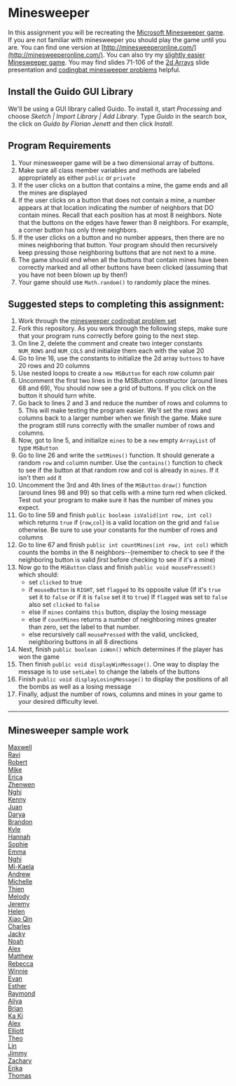 Minesweeper
==================

In this assignment you will be recreating the [Microsoft Minesweeper
game](http://en.wikipedia.org/wiki/Minesweeper_(video_game)). If you are not
familiar with minesweeper you should play the game until you are. You can find
one version at [http://minesweeperonline.com/](http://minesweeperonline.com/).
You can also try my [slightly easier Minesweeper
game](http://simart.github.io/MinesweeperFinished/). You may find slides 71-106
of the [2d
Arrays](https://docs.google.com/presentation/d/1_rk3nKsde5bQGs-36ijMh4wmNN3RtqFpNL59R6CnC-c/edit?usp=sharing)
slide presentation and [codingbat minesweeper
problems](https://codingbat.com/home/simona1@sfusd.edu/minesweeper) helpful.

Install the Guido GUI Library
--------------------------------
We'll be using a GUI library called Guido. To install it, start *Processing* and
choose *Sketch | Import Library | Add Library*. Type *Guido* in the search box,
the click on *Guido by Florian Jenett* and then click *Install*.

Program Requirements
--------------------
1. Your minesweeper game will be a two dimensional array of buttons.
3. Make sure all class member variables and methods are labeled appropriately as
   either `public` or `private`
4. If the user clicks on a button that contains a mine, the game ends and all
   the mines are displayed
5. If the user clicks on a button that does not contain a mine, a number appears
   at that location indicating the number of neighbors that DO contain mines.
   Recall that each position has at most 8 neighbors. Note that the buttons on
   the edges have fewer than 8 neighbors. For example, a corner button has only
   three neighbors.
6. If the user clicks on a button and no number appears, then there are no mines
   neighboring that button. Your program should then recursively keep pressing
   those neighboring buttons that are not next to a mine.
7. The game should end when all the buttons that contain mines have been
   correctly marked and all other buttons have been clicked (assuming that you
   have not been blown up by then!)
8. Your game should use `Math.random()` to randomly place the mines.


Suggested steps to completing this assignment:
----------------------------------------------
1. Work through the [minesweeper codingbat problem set](https://codingbat.com/home/simona1@sfusd.edu/minesweeper)
2. Fork this repository. As you work through the following steps, make sure that
   your program runs correctly before going to the next step.
3. On line 2, delete the comment and create two integer constants `NUM_ROWS` and
   `NUM_COLS` and initialize them each with the value 20
4. Go to line 16, use the constants to initialize the 2d array `buttons` to have
   20 rows and 20 columns
5. Use nested loops to create a `new MSButton` for each row column pair
6. Uncomment the first two lines in the MSButton constructor (around lines 68
   and 69), You should now see a grid of buttons. If you click on the button it
   should turn white.
7. Go back to lines 2 and 3 and reduce the number of rows and columns to 5. This
   will make testing the program easier. We'll set the rows and columns back to
   a larger number when we finish the game. Make sure the program still runs
   correctly with the smaller number of rows and columns.
8. Now, got to line 5, and initialize `mines` to be a `new` empty `ArrayList` of
   type `MSButton`
9. Go to line 26 and write the `setMines()` function. It should generate a
   random `row` and `col`umn number. Use the `contains()` function to check to
   see if the button at that random row and col is already in `mines`. If it
   isn't then `add` it
10. Uncomment the 3rd and 4th lines of the `MSButton` `draw()` function (around
    lines 98 and 99) so that cells with a mine turn red when clicked. Test out
    your program to make sure it has the
    number of mines you expect.
11. Go to line 59 and finish `public boolean isValid(int row, int col)` which
    returns `true` if (`row`,`col`) is a valid location on the grid and `false`
    otherwise. Be sure to use your
    constants for the number of rows and columns
12. Go to line 67 and finish `public int countMines(int row, int col)` which
    counts the bombs in the 8 neighbors--(remember to check to see if the
    neighboring button is valid *first* before checking to see if it's a mine)
13. Now go to the `MSButton` class and finish `public void mousePressed()` which
    should:
	* set `clicked` to true
    * if `mouseButton` is `RIGHT`, set `flagged` to its opposite value (If it's
      `true` set it to `false` or if it is `false` set it to `true`) If
      `flagged` was set to `false` also set `clicked` to `false`
	* else if `mines` contains `this` button, display the losing message
    * else if `countMines` returns a number of neighboring mines greater than
      zero, set the label to that number.
    * else recursively call `mousePressed` with the valid, unclicked,
      neighboring buttons in all 8 directions
14. Next, finish `public boolean isWon()` which determines if the player has won
    the game
15. Then finish `public void displayWinMessage()`. One way to display the
    message is to use `setLabel` to change the labels of the buttons
16. Finish `public void displayLosingMessage()` to display the positions of all
    the bombs as well as a losing message
17. Finally, adjust the number of rows, columns and mines in your game to your
    desired difficulty level.



***
Minesweeper sample work
-----------------------
[Maxwell](https://selflessnarcissist.github.io/Minesweeper/)   
[Ravi](https://ravik0.github.io/Minesweeper/)   
[Robert](https://rshi159.github.io/Minesweeper/)   
[Mike](https://mimonokandilos.github.io/Minesweeper/)   
[Erica](https://ericamalia.github.io/Minesweeper/)   
[Zhenwen](https://1337elitehacker.github.io/Minesweeper/)   
[Nghi](https://nagirokudo.github.io/Minesweeper/)   
[Kenny](https://kennyyu168.github.io/Minesweeper/)   
[Juan](https://juan-hernandez7.github.io/Minesweeper/)   
[Darya](https://darya-ver.github.io/Minesweeper/)   
[Brandon](https://zawszefl.github.io/Minesweeper/)   
[Kyle](https://yachtmasterkyle.github.io/Minesweeper/)   
[Hannah](https://hadecastro.github.io/Minesweeper/)   
[Sophie](https://sohuang.github.io/Minesweeper/)   
[Emma](https://emmackenzie.github.io/Minesweeper/)   
[Nghi](https://nagirokudo.github.io/Minesweeper/)   
[Mi-Kaela](https://mikamarciales.github.io/Minesweeper/)   
[Andrew](https://ansue1234.github.io/Minesweeper/)    
[Michelle](https://miphung.github.io/Minesweeper/)   
[Thien](http://thtran1.github.io/Minesweeper/)  
[Melody](http://itsmelodious.github.io/Minesweeper/)  
[Jeremy](http://gitrektapcs.github.io/Minesweeper/)  
[Helen](http://hezhang2.github.io/Minesweeper/)  
[Xiao Qin](http://qingyuu.github.io/Minesweeper/)  
[Charles](http://chadvincula.github.io/Minesweeper/)  
[Jacky](http://jackyrobot.github.io/Minesweeper/)  
[Noah](http://noahzpepper.github.io/Minesweeper/)  
[Alex](http://alexlo1.github.io/Minesweeper/)  
[Matthew](http://yeahmatts.github.io/Minesweeper/)  
[Rebecca](http://rebeckur.github.io/Minesweeper/)  
[Winnie](http://winnie3269.github.io/Minesweeper/)  
[Evan](http://evhuang.github.io/Minesweeper/)  
[Esther](http://elam2016.github.io/Minesweeper/)  
[Raymond](http://elam2016.github.io/Minesweeper/)  
[Aliya](http://aliyachambless.github.io/Minesweeper/)  
[Brian](http://brianlam37.github.io/Minesweeper/)  
[Ka Ki](http://alzhu1.github.io/Minesweeper/)  
[Alex](http://alzhu1.github.io/Minesweeper/)  
[Elliott](http://elliottdebruin.github.io/Minesweeper/)  
[Theo](http://awesomestickman.github.io/Minesweeper/)  
[Lin](http://lin00.github.io/Minesweeper/)  
[Jimmy](http://furiouspenguins.github.io/Minesweeper/)  
[Zachary](http://zachooz.github.io/Minesweeper/)  
[Erika](http://bekutaa.github.io/Minesweeper/)   
[Thomas](http://tomikam.github.io/Minesweeper/)   
